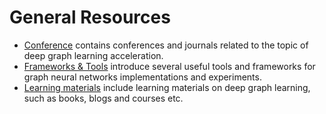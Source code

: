 # General Resources

- [Conference](./Conference.md) contains conferences and journals related to the topic of deep graph learning acceleration.
- [Frameworks & Tools](./Frameworks%20&%20Tools) introduce several useful tools and frameworks for graph neural networks implementations and experiments.
- [Learning materials](./Learning%20Materials) include learning materials on deep graph learning, such as books, blogs and courses etc.
